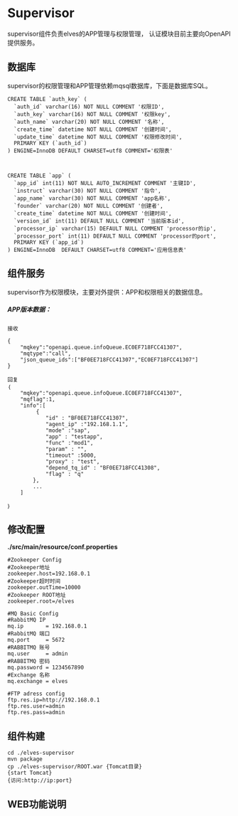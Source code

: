 # Supervisor

supervisor组件负责elves的APP管理与权限管理， 认证模块目前主要向OpenAPI提供服务。

## 数据库

supervisor的权限管理和APP管理依赖mqsql数据库，下面是数据库SQL。

    CREATE TABLE `auth_key` (
      `auth_id` varchar(16) NOT NULL COMMENT '权限ID',
      `auth_key` varchar(16) NOT NULL COMMENT '权限key',
      `auth_name` varchar(20) NOT NULL COMMENT '名称',
      `create_time` datetime NOT NULL COMMENT '创建时间',
      `update_time` datetime NOT NULL COMMENT '权限修改时间',
      PRIMARY KEY (`auth_id`)
    ) ENGINE=InnoDB DEFAULT CHARSET=utf8 COMMENT='权限表'



    CREATE TABLE `app` (
      `app_id` int(11) NOT NULL AUTO_INCREMENT COMMENT '主键ID',
      `instruct` varchar(30) NOT NULL COMMENT '指令',
      `app_name` varchar(30) NOT NULL COMMENT 'app名称',
      `founder` varchar(20) NOT NULL COMMENT '创建者',
      `create_time` datetime NOT NULL COMMENT '创建时间',
      `version_id` int(11) DEFAULT NULL COMMENT '当前版本id',
      `processor_ip` varchar(15) DEFAULT NULL COMMENT 'processor的ip',
      `processor_port` int(11) DEFAULT NULL COMMENT 'processor的port',
      PRIMARY KEY (`app_id`)
    ) ENGINE=InnoDB  DEFAULT CHARSET=utf8 COMMENT='应用信息表'

## 组件服务

supervisor作为权限模块，主要对外提供：APP和权限相关的数据信息。

##### APP版本数据：

```
接收

{
    "mqkey":"openapi.queue.infoQueue.EC0EF718FCC41307",
    "mqtype":"call",
    "json_queue_ids":["BF0EE718FCC41307","EC0EF718FCC41307"]
}

回复
｛
    "mqkey":"openapi.queue.infoQueue.EC0EF718FCC41307",
    "mqflag":1,
    "info":[
         {
            "id" : "BF0EE718FCC41307",
            "agent_ip" :"192.168.1.1",
            "mode" :"sap",
            "app" : "testapp",
            "func" :"mod1",
            "param" : "",
            "timeout" :5000,
            "proxy" : "test",
            "depend_tq_id" : "BF0EE718FCC41308",
            "flag" : "q"
        },
        ...
    ]

｝
```

## 修改配置

**./src/main/resource/conf.properties**

```
#Zookeeper Config
#Zookeeper地址
zookeeper.host=192.168.0.1
#Zookeeper超时时间
zookeeper.outTime=10000
#Zookeeper ROOT地址        
zookeeper.root=/elves  

#MQ Basic Config
#RabbitMQ IP
mq.ip       = 192.168.0.1
#RabbitMQ 端口
mq.port     = 5672
#RABBITMQ 账号
mq.user     = admin
#RABBITMQ 密码
mq.password = 1234567890
#Exchange 名称        
mq.exchange = elves

#FTP adress config
ftp.res.ip=http://192.168.0.1
ftp.res.user=admin
ftp.res.pass=admin
```

## 组件构建

```
cd ./elves-supervisor
mvn package
cp ./elves-supervisor/ROOT.war {Tomcat目录}
{start Tomcat}
{访问:http://ip:port}
```

## WEB功能说明



